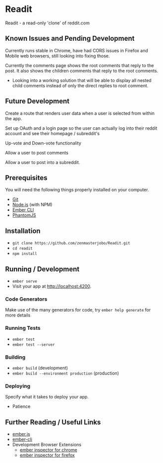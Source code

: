 # Readit

Readit - a read-only 'clone' of reddit.com

## Known Issues and Pending Development
Currently runs stable in Chrome, have had  CORS issues in Firefox and Mobile web browsers, still looking into fixing those.

Currently the comments page shows the root comments that reply to the post. It also shows the children comments that reply to the root comments.
   - Looking into a working solution that will be able to display all nested child comments instead of only the direct replies to root comment.

## Future Development
Create a route that renders user data when a user is selected from within the app.

Set up OAuth and a login page so the user can actually log into their reddit account and see their homepage / subreddit's

Up-vote and Down-vote functionality

Allow a user to post comments

Allow a user to post into a subreddit.

## Prerequisites

You will need the following things properly installed on your computer.

* [Git](https://git-scm.com/)
* [Node.js](https://nodejs.org/) (with NPM)
* [Ember CLI](https://ember-cli.com/)
* [PhantomJS](http://phantomjs.org/)

## Installation

* `git clone https://github.com/zenmasterjobo/Readit.git`
* `cd readit`
* `npm install`

## Running / Development

* `ember serve`
* Visit your app at [http://localhost:4200](http://localhost:4200).

### Code Generators

Make use of the many generators for code, try `ember help generate` for more details

### Running Tests

* `ember test`
* `ember test --server`

### Building

* `ember build` (development)
* `ember build --environment production` (production)

### Deploying

Specify what it takes to deploy your app.

 - Patience
 
## Further Reading / Useful Links

* [ember.js](http://emberjs.com/)
* [ember-cli](https://ember-cli.com/)
* Development Browser Extensions
  * [ember inspector for chrome](https://chrome.google.com/webstore/detail/ember-inspector/bmdblncegkenkacieihfhpjfppoconhi)
  * [ember inspector for firefox](https://addons.mozilla.org/en-US/firefox/addon/ember-inspector/)
